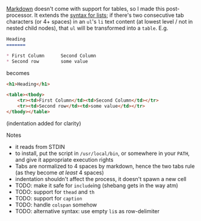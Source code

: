 [Markdown](http://daringfireball.net/projects/markdown/) doesn't come with support for tables, so I made this post-processor. It extends the [syntax for lists](http://daringfireball.net/projects/markdown/syntax#list); if there's two consecutive tab characters (or 4+ spaces) in an `ul`'s `li` text content (at lowest level / not in nested child nodes), that `ul` will be transformed into a `table`. E.g.

```markdown
Heading
=======

* First Column		Second Column
* Second row		some value
```

becomes

```html
<h1>Heading</h1>

<table><tbody>
    <tr><td>First Column</td><td>Second Column</td></tr>
    <tr><td>Second row</td><td>some value</td></tr>
</tbody></table>
```

(indentation added for clarity)

Notes
* it reads from STDIN
* to install, put the script in `/usr/local/bin`, or somewhere in your `PATH`, and give it appropriate execution rights
* Tabs are normalized to 4 spaces by markdown, hence the two tabs rule (as they become *at least* 4 spaces)
* indentation shouldn't affect the process, it doesn't spawn a new cell
* TODO: make it safe for `include`ing (shebang gets in the way atm)
* TODO: support for `thead` and `th`
* TODO: support for `caption`
* TODO: handle `colspan` somehow
* TODO: alternative syntax: use empty `li`s as row-delimiter
